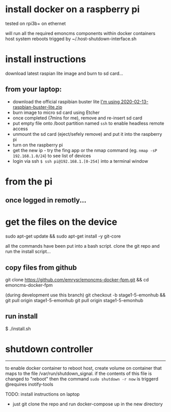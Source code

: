 # install docker on a raspberry pi
tested on rpi3b+ on ethernet

will run all the required emoncms components within docker containers
host system reboots trigged by ~/.host-shutdown-interface.sh

# install instructions
download latest raspian lite image and burn to sd card...

from your laptop:
--------------
- download the official raspibian buster lite [I'm using 2020-02-13-raspbian-buster-lite.zip](magnet:?xt=urn:btih:2213f24bca4031663b3dfa99fb554dce8cfcb5da&dn=2020-02-13-raspbian-buster-lite.zip&tr=http%3A%2F%2Ftracker.raspberrypi.org%3A6969%2Fannounce)
- burn image to micro sd card using Etcher
- once completed (7mins for me), remove and re-insert sd card
- put empty file onto /boot partition named `ssh` to enable headless remote access
- unmount the sd card (eject/sefely remove) and put it into the raspberry pi
- turn on the raspberry pi
- get the new ip - try the fing app or the nmap command (eg. `nmap -sP 192.168.1.0/24`) to see list of devices
- login via ssh `$ ssh pi@192.168.1.[0-254]` into a terminal window

# from the pi
once logged in remotly...
-------------

# get the files on the device

sudo apt-get update && sudo apt-get install -y git-core

all the commands have been put into a bash script. clone the git repo and run the install script...
## copy files from github
git clone https://github.com/emrysr/emoncms-docker-fpm.git && cd emoncms-docker-fpm

(during development use this branch)
git checkout -b stage1-5-emonhub && git pull origin stage1-5-emonhub
git pull origin stage1-5-emonhub

## run install
$ ./install.sh 

# shutdown controller
------------
to enable docker container to reboot host, create volume on container that maps to the file /var/run/shutdown_signal. if the contents of this file is changed to "reboot" then the command `sudo shutdown -r now` is triggerd
@requires inotify-tools

TODO:
install instructions on laptop
 - just git clone the repo and run docker-compose up in the new directory
